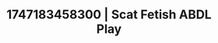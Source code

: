 ---
categories:
- Tradwife
- Nude Olympics
- Erotic hair pulling
- VR porn
- Hands behind back
image: /assets/images/1747183458300.jpg
layout: post
seo:
  description: Featured content with high-quality ABDL Play, Scat Fetish. HD images
    available.
  keywords: ABDL Play, Scat Fetish
  og_image: /assets/images/1747183458300.jpg
  schema_type: VisualArtwork
tags:
- '#1747183458300'
- Scat Fetish
- ABDL Play
title: 1747183458300 | Scat Fetish ABDL Play
---